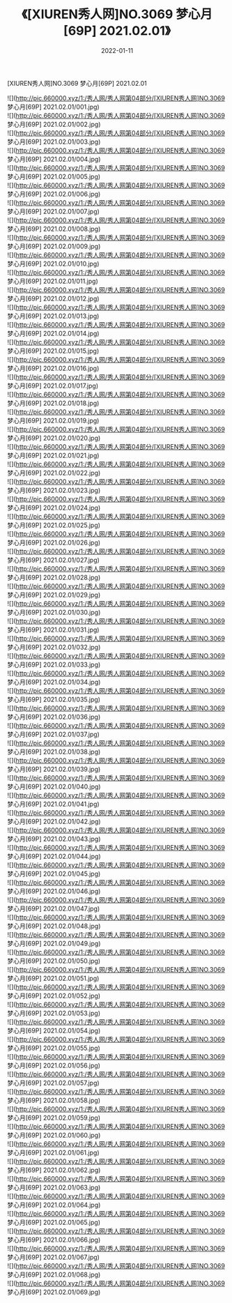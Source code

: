 ﻿---
layout: post
title:  《[XIUREN秀人网]NO.3069 梦心月[69P] 2021.02.01》
date:   2022-01-11
img: http://pic.660000.xyz/1:/秀人网/秀人网第04部分/[XIUREN秀人网]NO.3069 梦心月[69P] 2021.02.01/000.jpg
categories: [美女, 清纯, 唯美]
---

[XIUREN秀人网]NO.3069 梦心月[69P] 2021.02.01

 ![](http://pic.660000.xyz/1:/秀人网/秀人网第04部分/[XIUREN秀人网]NO.3069 梦心月[69P] 2021.02.01/001.jpg) <br>![](http://pic.660000.xyz/1:/秀人网/秀人网第04部分/[XIUREN秀人网]NO.3069 梦心月[69P] 2021.02.01/002.jpg) <br>![](http://pic.660000.xyz/1:/秀人网/秀人网第04部分/[XIUREN秀人网]NO.3069 梦心月[69P] 2021.02.01/003.jpg) <br>![](http://pic.660000.xyz/1:/秀人网/秀人网第04部分/[XIUREN秀人网]NO.3069 梦心月[69P] 2021.02.01/004.jpg) <br>![](http://pic.660000.xyz/1:/秀人网/秀人网第04部分/[XIUREN秀人网]NO.3069 梦心月[69P] 2021.02.01/005.jpg) <br>![](http://pic.660000.xyz/1:/秀人网/秀人网第04部分/[XIUREN秀人网]NO.3069 梦心月[69P] 2021.02.01/006.jpg) <br>![](http://pic.660000.xyz/1:/秀人网/秀人网第04部分/[XIUREN秀人网]NO.3069 梦心月[69P] 2021.02.01/007.jpg) <br>![](http://pic.660000.xyz/1:/秀人网/秀人网第04部分/[XIUREN秀人网]NO.3069 梦心月[69P] 2021.02.01/008.jpg) <br>![](http://pic.660000.xyz/1:/秀人网/秀人网第04部分/[XIUREN秀人网]NO.3069 梦心月[69P] 2021.02.01/009.jpg) <br>![](http://pic.660000.xyz/1:/秀人网/秀人网第04部分/[XIUREN秀人网]NO.3069 梦心月[69P] 2021.02.01/010.jpg) <br>![](http://pic.660000.xyz/1:/秀人网/秀人网第04部分/[XIUREN秀人网]NO.3069 梦心月[69P] 2021.02.01/011.jpg) <br>![](http://pic.660000.xyz/1:/秀人网/秀人网第04部分/[XIUREN秀人网]NO.3069 梦心月[69P] 2021.02.01/012.jpg) <br>![](http://pic.660000.xyz/1:/秀人网/秀人网第04部分/[XIUREN秀人网]NO.3069 梦心月[69P] 2021.02.01/013.jpg) <br>![](http://pic.660000.xyz/1:/秀人网/秀人网第04部分/[XIUREN秀人网]NO.3069 梦心月[69P] 2021.02.01/014.jpg) <br>![](http://pic.660000.xyz/1:/秀人网/秀人网第04部分/[XIUREN秀人网]NO.3069 梦心月[69P] 2021.02.01/015.jpg) <br>![](http://pic.660000.xyz/1:/秀人网/秀人网第04部分/[XIUREN秀人网]NO.3069 梦心月[69P] 2021.02.01/016.jpg) <br>![](http://pic.660000.xyz/1:/秀人网/秀人网第04部分/[XIUREN秀人网]NO.3069 梦心月[69P] 2021.02.01/017.jpg) <br>![](http://pic.660000.xyz/1:/秀人网/秀人网第04部分/[XIUREN秀人网]NO.3069 梦心月[69P] 2021.02.01/018.jpg) <br>![](http://pic.660000.xyz/1:/秀人网/秀人网第04部分/[XIUREN秀人网]NO.3069 梦心月[69P] 2021.02.01/019.jpg) <br>![](http://pic.660000.xyz/1:/秀人网/秀人网第04部分/[XIUREN秀人网]NO.3069 梦心月[69P] 2021.02.01/020.jpg) <br>![](http://pic.660000.xyz/1:/秀人网/秀人网第04部分/[XIUREN秀人网]NO.3069 梦心月[69P] 2021.02.01/021.jpg) <br>![](http://pic.660000.xyz/1:/秀人网/秀人网第04部分/[XIUREN秀人网]NO.3069 梦心月[69P] 2021.02.01/022.jpg) <br>![](http://pic.660000.xyz/1:/秀人网/秀人网第04部分/[XIUREN秀人网]NO.3069 梦心月[69P] 2021.02.01/023.jpg) <br>![](http://pic.660000.xyz/1:/秀人网/秀人网第04部分/[XIUREN秀人网]NO.3069 梦心月[69P] 2021.02.01/024.jpg) <br>![](http://pic.660000.xyz/1:/秀人网/秀人网第04部分/[XIUREN秀人网]NO.3069 梦心月[69P] 2021.02.01/025.jpg) <br>![](http://pic.660000.xyz/1:/秀人网/秀人网第04部分/[XIUREN秀人网]NO.3069 梦心月[69P] 2021.02.01/026.jpg) <br>![](http://pic.660000.xyz/1:/秀人网/秀人网第04部分/[XIUREN秀人网]NO.3069 梦心月[69P] 2021.02.01/027.jpg) <br>![](http://pic.660000.xyz/1:/秀人网/秀人网第04部分/[XIUREN秀人网]NO.3069 梦心月[69P] 2021.02.01/028.jpg) <br>![](http://pic.660000.xyz/1:/秀人网/秀人网第04部分/[XIUREN秀人网]NO.3069 梦心月[69P] 2021.02.01/029.jpg) <br>![](http://pic.660000.xyz/1:/秀人网/秀人网第04部分/[XIUREN秀人网]NO.3069 梦心月[69P] 2021.02.01/030.jpg) <br>![](http://pic.660000.xyz/1:/秀人网/秀人网第04部分/[XIUREN秀人网]NO.3069 梦心月[69P] 2021.02.01/031.jpg) <br>![](http://pic.660000.xyz/1:/秀人网/秀人网第04部分/[XIUREN秀人网]NO.3069 梦心月[69P] 2021.02.01/032.jpg) <br>![](http://pic.660000.xyz/1:/秀人网/秀人网第04部分/[XIUREN秀人网]NO.3069 梦心月[69P] 2021.02.01/033.jpg) <br>![](http://pic.660000.xyz/1:/秀人网/秀人网第04部分/[XIUREN秀人网]NO.3069 梦心月[69P] 2021.02.01/034.jpg) <br>![](http://pic.660000.xyz/1:/秀人网/秀人网第04部分/[XIUREN秀人网]NO.3069 梦心月[69P] 2021.02.01/035.jpg) <br>![](http://pic.660000.xyz/1:/秀人网/秀人网第04部分/[XIUREN秀人网]NO.3069 梦心月[69P] 2021.02.01/036.jpg) <br>![](http://pic.660000.xyz/1:/秀人网/秀人网第04部分/[XIUREN秀人网]NO.3069 梦心月[69P] 2021.02.01/037.jpg) <br>![](http://pic.660000.xyz/1:/秀人网/秀人网第04部分/[XIUREN秀人网]NO.3069 梦心月[69P] 2021.02.01/038.jpg) <br>![](http://pic.660000.xyz/1:/秀人网/秀人网第04部分/[XIUREN秀人网]NO.3069 梦心月[69P] 2021.02.01/039.jpg) <br>![](http://pic.660000.xyz/1:/秀人网/秀人网第04部分/[XIUREN秀人网]NO.3069 梦心月[69P] 2021.02.01/040.jpg) <br>![](http://pic.660000.xyz/1:/秀人网/秀人网第04部分/[XIUREN秀人网]NO.3069 梦心月[69P] 2021.02.01/041.jpg) <br>![](http://pic.660000.xyz/1:/秀人网/秀人网第04部分/[XIUREN秀人网]NO.3069 梦心月[69P] 2021.02.01/042.jpg) <br>![](http://pic.660000.xyz/1:/秀人网/秀人网第04部分/[XIUREN秀人网]NO.3069 梦心月[69P] 2021.02.01/043.jpg) <br>![](http://pic.660000.xyz/1:/秀人网/秀人网第04部分/[XIUREN秀人网]NO.3069 梦心月[69P] 2021.02.01/044.jpg) <br>![](http://pic.660000.xyz/1:/秀人网/秀人网第04部分/[XIUREN秀人网]NO.3069 梦心月[69P] 2021.02.01/045.jpg) <br>![](http://pic.660000.xyz/1:/秀人网/秀人网第04部分/[XIUREN秀人网]NO.3069 梦心月[69P] 2021.02.01/046.jpg) <br>![](http://pic.660000.xyz/1:/秀人网/秀人网第04部分/[XIUREN秀人网]NO.3069 梦心月[69P] 2021.02.01/047.jpg) <br>![](http://pic.660000.xyz/1:/秀人网/秀人网第04部分/[XIUREN秀人网]NO.3069 梦心月[69P] 2021.02.01/048.jpg) <br>![](http://pic.660000.xyz/1:/秀人网/秀人网第04部分/[XIUREN秀人网]NO.3069 梦心月[69P] 2021.02.01/049.jpg) <br>![](http://pic.660000.xyz/1:/秀人网/秀人网第04部分/[XIUREN秀人网]NO.3069 梦心月[69P] 2021.02.01/050.jpg) <br>![](http://pic.660000.xyz/1:/秀人网/秀人网第04部分/[XIUREN秀人网]NO.3069 梦心月[69P] 2021.02.01/051.jpg) <br>![](http://pic.660000.xyz/1:/秀人网/秀人网第04部分/[XIUREN秀人网]NO.3069 梦心月[69P] 2021.02.01/052.jpg) <br>![](http://pic.660000.xyz/1:/秀人网/秀人网第04部分/[XIUREN秀人网]NO.3069 梦心月[69P] 2021.02.01/053.jpg) <br>![](http://pic.660000.xyz/1:/秀人网/秀人网第04部分/[XIUREN秀人网]NO.3069 梦心月[69P] 2021.02.01/054.jpg) <br>![](http://pic.660000.xyz/1:/秀人网/秀人网第04部分/[XIUREN秀人网]NO.3069 梦心月[69P] 2021.02.01/055.jpg) <br>![](http://pic.660000.xyz/1:/秀人网/秀人网第04部分/[XIUREN秀人网]NO.3069 梦心月[69P] 2021.02.01/056.jpg) <br>![](http://pic.660000.xyz/1:/秀人网/秀人网第04部分/[XIUREN秀人网]NO.3069 梦心月[69P] 2021.02.01/057.jpg) <br>![](http://pic.660000.xyz/1:/秀人网/秀人网第04部分/[XIUREN秀人网]NO.3069 梦心月[69P] 2021.02.01/058.jpg) <br>![](http://pic.660000.xyz/1:/秀人网/秀人网第04部分/[XIUREN秀人网]NO.3069 梦心月[69P] 2021.02.01/059.jpg) <br>![](http://pic.660000.xyz/1:/秀人网/秀人网第04部分/[XIUREN秀人网]NO.3069 梦心月[69P] 2021.02.01/060.jpg) <br>![](http://pic.660000.xyz/1:/秀人网/秀人网第04部分/[XIUREN秀人网]NO.3069 梦心月[69P] 2021.02.01/061.jpg) <br>![](http://pic.660000.xyz/1:/秀人网/秀人网第04部分/[XIUREN秀人网]NO.3069 梦心月[69P] 2021.02.01/062.jpg) <br>![](http://pic.660000.xyz/1:/秀人网/秀人网第04部分/[XIUREN秀人网]NO.3069 梦心月[69P] 2021.02.01/063.jpg) <br>![](http://pic.660000.xyz/1:/秀人网/秀人网第04部分/[XIUREN秀人网]NO.3069 梦心月[69P] 2021.02.01/064.jpg) <br>![](http://pic.660000.xyz/1:/秀人网/秀人网第04部分/[XIUREN秀人网]NO.3069 梦心月[69P] 2021.02.01/065.jpg) <br>![](http://pic.660000.xyz/1:/秀人网/秀人网第04部分/[XIUREN秀人网]NO.3069 梦心月[69P] 2021.02.01/066.jpg) <br>![](http://pic.660000.xyz/1:/秀人网/秀人网第04部分/[XIUREN秀人网]NO.3069 梦心月[69P] 2021.02.01/067.jpg) <br>![](http://pic.660000.xyz/1:/秀人网/秀人网第04部分/[XIUREN秀人网]NO.3069 梦心月[69P] 2021.02.01/068.jpg) <br>![](http://pic.660000.xyz/1:/秀人网/秀人网第04部分/[XIUREN秀人网]NO.3069 梦心月[69P] 2021.02.01/069.jpg) <br>